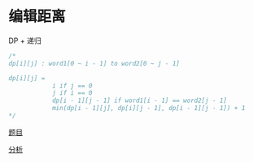# 编辑距离

DP + 递归

```cpp
/*
dp[i][j] : word1[0 ~ i - 1] to word2[0 ~ j - 1]

dp[i][j] = 
            i if j == 0
            j if i == 0
            dp[i - 1][j - 1] if word1[i - 1] == word2[j - 1]
            min(dp[i - 1][j], dp[i][j - 1], dp[i - 1][j - 1]) + 1
*/
```

[题目](https://leetcode.com/problems/edit-distance/)

[分析](https://www.youtube.com/watch?v=Q4i_rqON2-E)